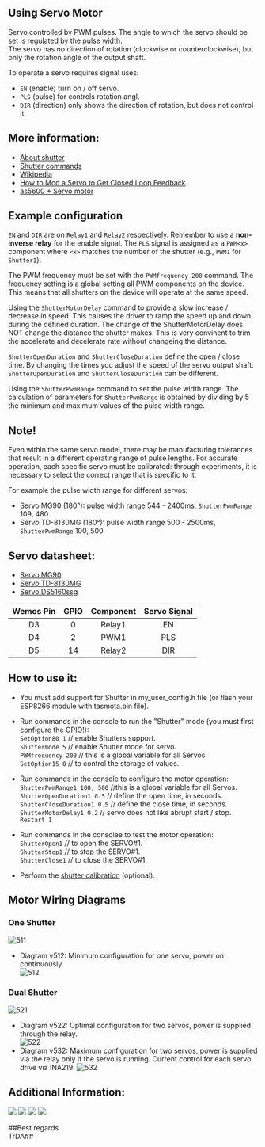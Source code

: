 ## Using Servo Motor

Servo controlled by PWM pulses. The angle to which the servo should be set is regulated by the pulse width.  
The servo has no direction of rotation (clockwise or counterclockwise), but only the rotation angle of the output shaft. 

To operate a servo requires signal uses:

-  `EN` (enable) turn on / off servo.
-  `PLS` (pulse) for controls rotation angl.
-  `DIR` (direction) only shows the direction of rotation, but does not control it. 

## More information:
 - [About shutter](https://tasmota.github.io/docs/Blinds-and-Shutters/)
 - [Shutter commands](https://tasmota.github.io/docs/Commands/#shutters)
 - [Wikipedia](https://en.wikipedia.org/wiki/Servo_control) 
 - [How to Mod a Servo to Get Closed Loop Feedback](https://github.com/arendst/Tasmota/discussions/10387)
 - [as5600 + Servo motor](https://hackaday.io/project/17079-mocoder-magnetic-encoder)


## Example configuration  
`EN` and `DIR` are on `Relay1` and `Relay2` respectively. Remember to use a **non-inverse relay** for the enable signal.
The `PLS` signal is assigned as a `PWM<x>` component where `<x>` matches the number of the shutter (e.g., `PWM1` for `Shutter1`).

The PWM frequency must be set with the `PWMfrequency 200` command. The frequency setting is a global setting all PWM components on the device. This means that all shutters on the device will operate at the same speed.

Using the `ShutterMotorDelay` command to provide a slow increase / decrease in speed. This causes the driver to ramp the speed up and down during the defined duration. The change of the ShutterMotorDelay does NOT change the distance the shutter makes. This is very convinent to trim the accelerate and decelerate rate without changeing the distance.

`ShutterOpenDuration` and `ShutterCloseDuration` define the open / close time. By changing the times you adjust the speed of the servo output shaft. `ShutterOpenDuration` and `ShutterCloseDuration` can be different.

Using the `ShutterPwmRange` command to set the pulse width range. The calculation of parameters for `ShutterPwmRange` is obtained by dividing by 5 the minimum and maximum values of the pulse width range. 

## Note!
Even within the same servo model, there may be manufacturing tolerances that result in a different operating range of pulse lengths. For accurate operation, each specific servo must be calibrated: through experiments, it is necessary to select the correct range that is specific to it. 

For example the pulse width range for different servos:

-  Servo MG90 (180°): pulse width range 544 - 2400ms, `ShutterPwmRange` 109, 480
-  Servo TD-8130MG (180°): pulse width range 500 - 2500ms, `ShutterPwmRange` 100, 500

## Servo datasheet:
-  [Servo MG90](https://raw.githubusercontent.com/TrDA-hab/Projects/master/Servo%2BESP8266/MG90S-Datasheet.pdf)
-  [Servo TD-8130MG](https://raw.githubusercontent.com/TrDA-hab/Projects/master/Servo%2BESP8266/TD-8130MG.jpg)
-  [Servo DS5160ssg](https://raw.githubusercontent.com/TrDA-hab/Projects/master/Servo%2BESP8266/DS5160ssg.jpg)

Wemos Pin|GPIO|Component|Servo Signal
:-:|:-:|:-:|:-:
D3|0|Relay1|EN
D4|2|PWM1|PLS
D5|14|Relay2|DIR

## How to use it:
- You must add support for Shutter in my_user_config.h file (оr flash your ESP8266 module with tasmota.bin file).
- Run commands in the console to run the "Shutter" mode (you must first configure the GPIO!):  
   `SetOption80 1`     // enable Shutters support.  
   `Shuttermode 5`     // enable Shutter mode for servo.  
   `PWMfrequency 200`  // this is a global variable for all Servos.  
   `SetOption15 0`     // to control the storage of values.  
   
- Run commands in the console to configure the motor operation:   
   `ShutterPwmRange1 100, 500`  //this is a global variable for all Servos.  
   `ShutterOpenDuration1 0.5`   // define the open time, in seconds.  
   `ShutterCloseDuration1 0.5`  // define the close time, in seconds.   
   `ShutterMotorDelay1 0.2`     // servo does not like abrupt start / stop.  
   `Restart 1`  
- Run commands in the consolee to test the motor operation:   
   `ShutterOpen1`      // to open the SERVO#1.   
   `ShutterStop1`      // to stop the SERVO#1.   
   `ShutterClose1`     // to close the SERVO#1.  
   
- Perform the [shutter calibration](https://tasmota.github.io/docs/Blinds-and-Shutters/#calibration)  (optional).   

## Motor Wiring Diagrams  
### One Shutter  
![511](https://raw.githubusercontent.com/TrDA-hab/Projects/master/Servo%2BESP8266/511.jpg)
- Diagram v512: Minimum configuration for one servo, power on continuously.  
![512](https://raw.githubusercontent.com/TrDA-hab/Projects/master/Servo%2BESP8266/512.jpg)

### Dual Shutter  
![521](https://raw.githubusercontent.com/TrDA-hab/Projects/master/Servo%2BESP8266/521.jpg)
- Diagram v522: Optimal configuration for two servos, power is supplied through the relay.  
![522](https://raw.githubusercontent.com/TrDA-hab/Projects/master/Servo%2BESP8266/522.jpg)
- Diagram v532: Maximum configuration for two servos, power is supplied via the relay only if the servo is running. Current control for each servo drive via INA219.
![532](https://raw.githubusercontent.com/TrDA-hab/Projects/master/Servo%2BESP8266/532.jpg)

## Additional Information:
![](https://raw.githubusercontent.com/TrDA-hab/Projects/master/Servo%2BESP8266/Servo-2%20v8.jpg)
![](https://raw.githubusercontent.com/TrDA-hab/Projects/master/Servo%2BESP8266/Servo1%20v12.jpg)
![](https://raw.githubusercontent.com/TrDA-hab/Projects/master/Servo%2BESP8266/20210106_171232.jpg)
![](https://raw.githubusercontent.com/TrDA-hab/Projects/master/Servo%2BESP8266/20210106_171217.jpg)

##Best regards  
TrDA##

